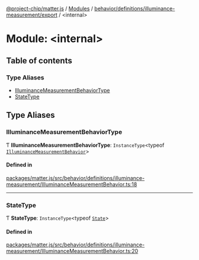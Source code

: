 [@project-chip/matter.js](../README.md) / [Modules](../modules.md) / [behavior/definitions/illuminance-measurement/export](behavior_definitions_illuminance_measurement_export.md) / \<internal\>

# Module: \<internal\>

## Table of contents

### Type Aliases

- [IlluminanceMeasurementBehaviorType](behavior_definitions_illuminance_measurement_export._internal_.md#illuminancemeasurementbehaviortype)
- [StateType](behavior_definitions_illuminance_measurement_export._internal_.md#statetype)

## Type Aliases

### IlluminanceMeasurementBehaviorType

Ƭ **IlluminanceMeasurementBehaviorType**: `InstanceType`\<typeof [`IlluminanceMeasurementBehavior`](behavior_definitions_illuminance_measurement_export.md#illuminancemeasurementbehavior)\>

#### Defined in

[packages/matter.js/src/behavior/definitions/illuminance-measurement/IlluminanceMeasurementBehavior.ts:18](https://github.com/project-chip/matter.js/blob/558e12c94a201592c28c7bc0743705360b3e5ca6/packages/matter.js/src/behavior/definitions/illuminance-measurement/IlluminanceMeasurementBehavior.ts#L18)

___

### StateType

Ƭ **StateType**: `InstanceType`\<typeof [`State`](../classes/behavior_definitions_illuminance_measurement_export.IlluminanceMeasurementServer.md#state-1)\>

#### Defined in

[packages/matter.js/src/behavior/definitions/illuminance-measurement/IlluminanceMeasurementBehavior.ts:20](https://github.com/project-chip/matter.js/blob/558e12c94a201592c28c7bc0743705360b3e5ca6/packages/matter.js/src/behavior/definitions/illuminance-measurement/IlluminanceMeasurementBehavior.ts#L20)

